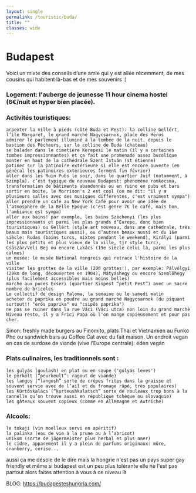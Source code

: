 ```yaml
---
layout: single
permalink: /touristic/buda/
title: ""
classes: wide
---
```


# Budapest

Voici un mixte des conseils d’une amie qui y est allée récemment, de mes cousins qui habitent là-bas et de mes souvenirs :)

### Logement: l'auberge de jeunesse 11 hour cinema hostel (6€/nuit et hyper bien placée). 

### Activités touristiques:

    arpenter la ville à pieds (côté Buda et Pest): la colline Gellért, l’ile Margaret, le grand marché Nagycsarnok, place des Héros 
    admirer le parlement illuminé à la tombée de la nuit, depuis le bastion des Pécheurs, sur la colline de Buda (chateau)
    se balader dans le cimetière Kerepesi le matin (il y a certaines tombes impressionnantes) et ça fait une promenade assez bucolique
    monter en haut de la cathédrale Szent István (st étienne)
    patiner sur la patinoire extérieure si elle est encore ouverte (en général les patinoires extérieures ferment fin février)
    aller dans les Ruin Pubs le soir, dans le quartier Juif (notamment, à Szimpla). c’est typique du nouveau Budapest: phénomène romkocsma, transformation de bâtiments abandonnés ou en ruine en pubs et bars
    sortir en boite, le Morrison's 2 est cool (on me dit: "il y a plusieurs salles avec des musiques différentes, c'est vraiment sympa")
    aller prendre un café au New York Café pour avoir une idée de l'atmosphère de la Belle Epoque (c'est genre 7€ le café, mais bon, l'ambiance est sympa) 
    aller aux bains! par exemple, les bains Széchenyi (les plus impressionnants et parmi les plus grands d’Europe, donc bien touristiques) ou Gellért (style art nouveau, dans une cathédrale, très beaux mais touristiques aussi), ou d’autres beaux aussi et du 16e siècle: Rudas (bains turcs, mixtes pendant le weekend), Királyi (parmi les plus petits et plus vieux de la ville, tjr style turc), Császár/Veli Bej ou encore Lukács (19e siècle celui là, parmi les plus calmes)
    un musée: le musée National Hongrois qui retrace l'histoire de la ville
    visiter les grottes de la ville (200 grottes!), par exemple: Pálvölgyi (29km de long, découvertes en 1904), Mátyáshegy ou encore Szemlöhegy (plus facilement accessibles mais moins belles)
    marché aux puces Ecseri (quartier Kispest “petit Pest”) avec un sacré nombre de bricoles
    Le collectif de design Paloma, la semaine ou le samedi matin
    acheter du paprika en poudre au grand marché Nagycsarnok (du piquant surtout!! "erős paprika" ou "csipős paprika")
    ne pas se ruiner dans la rue Váci (Váci utca) non loin du grand marché
    Niveau resto, il y a Frici Papa où l'on mange copieusement et pour pas cher.  

Sinon: freshly made burgers au Finomito, plats Thai et Vietnamien au Funko Pho ou sandwich bars au Coffee Cat avec du fait maison.
Un endroit vegan en cas de surdose de viande (vive l’Europe centrale): éden vegán
 

### Plats culinaires, les traditionnels sont : 

    les gulyás (goulash) en plat ou en soupe ('gulyás leves')
    le pörkölt (“peurkeult”: ragout de viande)
    les langos (“langosh” sorte de crêpes frites dans la graisse et souvent servie avec de l’ail et du fromage râpé, très populaires)
    les Kürtőskalács (“kurteushkalatsch” sorte de rouleaux trop bons à la cannelle qu’on trouve aussi en république tchèque ou slovaquie)
    les gâteaux souvent copieux (comme en Allemagne et Autriche) 

### Alcools:

    le tokaji (vin moelleux servi en apéritif)
    la palinka (eau de vie à la prune ou à l’abricot)
    unikum (sorte de jägermeister plus herbal et plus amer)
    le cidre, apparement il y a plein de parfums originaux: mûre, cranberry, cerise... 


aussi ça me désole de le dire mais la hongrie n'est pas un pays super gay friendly et même si budapest est un peu plus tolérante elle ne l'est pas partout alors faites attention à vous à ce niveau là


BLOG: https://budapesteshungria.com/
